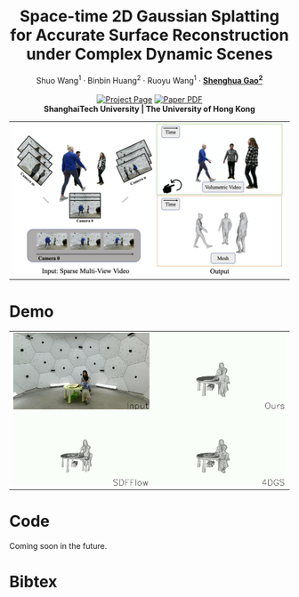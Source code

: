 <p align="center">

  <h1 align="center">Space-time 2D Gaussian Splatting for Accurate Surface Reconstruction under Complex Dynamic Scenes</h1>
  <p align="center">
    Shuo Wang<sup>1</sup></strong></a>
    ·
    Binbin Huang<sup>2</sup></strong></a>
    ·
    Ruoyu Wang<sup>1</sup></strong></a>
    ·
    <a href="https://scholar.google.com.sg/citations?user=fe-1v0MAAAAJ&hl=en"><strong>Shenghua Gao<sup>2</sup></strong></a>
    <br>
    <br>
        <a href="https://tb2-sy.github.io/st-2dgs/"><img src='https://img.shields.io/badge/Project_Page-green' alt='Project Page'></a>
        <a href="https://drive.google.com/file/d/1gvpERyJWntQM-HaddjJ8EsNpLLKzWBYI/view?usp=sharing"><img src='https://img.shields.io/badge/Paper-yellow' alt='Paper PDF'></a>
    <br>
    <b> ShanghaiTech University |&nbsp;The University of Hong Kong  </b>
    </p>
    
  <table align="center">
    <tr>
    <td>
      <img src="assets/teaser.png">
    </td>
    </tr>
  </table>
  
# Demo
  <table align="center">
    <tr>
    <td>
      <img src="assets/videos/output.gif">
    </td>
    </tr>
  </table>


# Code

Coming soon in the future.

# Bibtex
